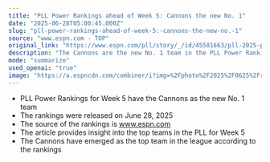 ```yaml
---
title: "PLL Power Rankings ahead of Week 5: Cannons the new No. 1"
date: "2025-06-28T05:00:45.000Z"
slug: "pll-power-rankings-ahead-of-week-5:-cannons-the-new-no.-1"
source: "www.espn.com - TOP"
original_link: "https://www.espn.com/pll/story/_/id/45581663/pll-2025-power-rankings-top-teams-week-5"
description: "The Cannons are the new No. 1 team in the PLL Power Rankings for Week 5, released on June 28, 2025 by ESPN."
mode: "summarize"
used_openai: "true"
image: "https://a.espncdn.com/combiner/i?img=%2Fphoto%2F2025%2F0625%2Fr1511087_1296x729_16%2D9.jpg"
---
```


- PLL Power Rankings for Week 5 have the Cannons as the new No. 1 team
- The rankings were released on June 28, 2025
- The source of the rankings is www.espn.com
- The article provides insight into the top teams in the PLL for Week 5
- The Cannons have emerged as the top team in the league according to the rankings